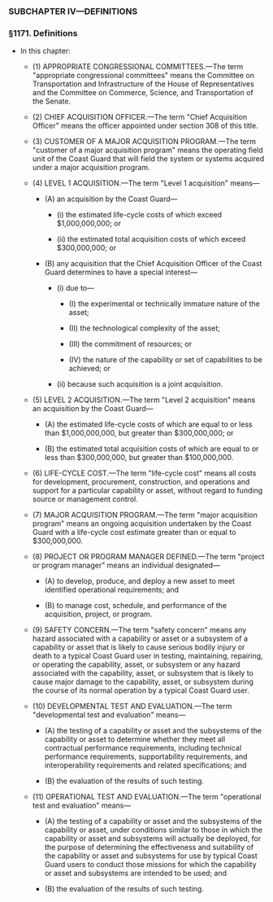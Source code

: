 ### SUBCHAPTER IV—DEFINITIONS

### §1171. Definitions
* In this chapter:

  * (1) APPROPRIATE CONGRESSIONAL COMMITTEES.—The term "appropriate congressional committees" means the Committee on Transportation and Infrastructure of the House of Representatives and the Committee on Commerce, Science, and Transportation of the Senate.

  * (2) CHIEF ACQUISITION OFFICER.—The term "Chief Acquisition Officer" means the officer appointed under section 308 of this title.

  * (3) CUSTOMER OF A MAJOR ACQUISITION PROGRAM.—The term "customer of a major acquisition program" means the operating field unit of the Coast Guard that will field the system or systems acquired under a major acquisition program.

  * (4) LEVEL 1 ACQUISITION.—The term "Level 1 acquisition" means—

    * (A) an acquisition by the Coast Guard—

      * (i) the estimated life-cycle costs of which exceed $1,000,000,000; or

      * (ii) the estimated total acquisition costs of which exceed $300,000,000; or


    * (B) any acquisition that the Chief Acquisition Officer of the Coast Guard determines to have a special interest—

      * (i) due to—

        * (I) the experimental or technically immature nature of the asset;

        * (II) the technological complexity of the asset;

        * (III) the commitment of resources; or

        * (IV) the nature of the capability or set of capabilities to be achieved; or


      * (ii) because such acquisition is a joint acquisition.


  * (5) LEVEL 2 ACQUISITION.—The term "Level 2 acquisition" means an acquisition by the Coast Guard—

    * (A) the estimated life-cycle costs of which are equal to or less than $1,000,000,000, but greater than $300,000,000; or

    * (B) the estimated total acquisition costs of which are equal to or less than $300,000,000, but greater than $100,000,000.


  * (6) LIFE-CYCLE COST.—The term "life-cycle cost" means all costs for development, procurement, construction, and operations and support for a particular capability or asset, without regard to funding source or management control.

  * (7) MAJOR ACQUISITION PROGRAM.—The term "major acquisition program" means an ongoing acquisition undertaken by the Coast Guard with a life-cycle cost estimate greater than or equal to $300,000,000.

  * (8) PROJECT OR PROGRAM MANAGER DEFINED.—The term "project or program manager" means an individual designated—

    * (A) to develop, produce, and deploy a new asset to meet identified operational requirements; and

    * (B) to manage cost, schedule, and performance of the acquisition, project, or program.


  * (9) SAFETY CONCERN.—The term "safety concern" means any hazard associated with a capability or asset or a subsystem of a capability or asset that is likely to cause serious bodily injury or death to a typical Coast Guard user in testing, maintaining, repairing, or operating the capability, asset, or subsystem or any hazard associated with the capability, asset, or subsystem that is likely to cause major damage to the capability, asset, or subsystem during the course of its normal operation by a typical Coast Guard user.

  * (10) DEVELOPMENTAL TEST AND EVALUATION.—The term "developmental test and evaluation" means—

    * (A) the testing of a capability or asset and the subsystems of the capability or asset to determine whether they meet all contractual performance requirements, including technical performance requirements, supportability requirements, and interoperability requirements and related specifications; and

    * (B) the evaluation of the results of such testing.


  * (11) OPERATIONAL TEST AND EVALUATION.—The term "operational test and evaluation" means—

    * (A) the testing of a capability or asset and the subsystems of the capability or asset, under conditions similar to those in which the capability or asset and subsystems will actually be deployed, for the purpose of determining the effectiveness and suitability of the capability or asset and subsystems for use by typical Coast Guard users to conduct those missions for which the capability or asset and subsystems are intended to be used; and

    * (B) the evaluation of the results of such testing.